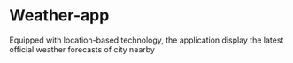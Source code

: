 # Weather-app
Equipped with location-based technology, the application display the latest official weather forecasts of city nearby
